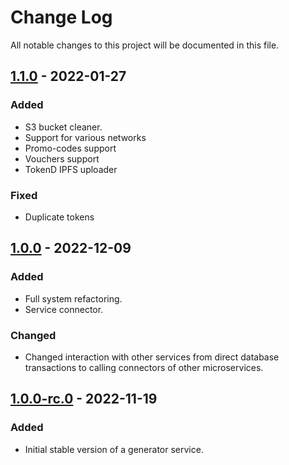 # Change Log

All notable changes to this project will be documented in this file.

## [1.1.0] - 2022-01-27
### Added
- S3 bucket cleaner.
- Support for various networks
- Promo-codes support
- Vouchers support
- TokenD IPFS uploader

### Fixed
- Duplicate tokens

## [1.0.0] - 2022-12-09
 
### Added
- Full system refactoring.
- Service connector.

### Changed
- Changed interaction with other services from direct database transactions to calling connectors of other microservices. 

## [1.0.0-rc.0] - 2022-11-19 

### Added
- Initial stable version of a generator service.

[1.1.0]: https://gitlab.com/tokend/nft-books/generator-svc/compare/1.0.0...1.1.0
[1.0.0]: https://gitlab.com/tokend/nft-books/generator-svc/compare/1.0.0-rc.0...1.0.0
[1.0.0-rc.0]: https://gitlab.com/tokend/nft-books/generator-svc/tags/1.0.0-rc.0

